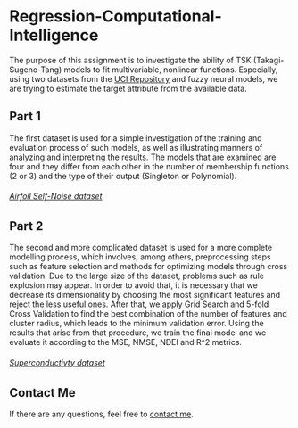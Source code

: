 # Regression-Computational-Intelligence
The purpose of this assignment is to investigate the ability of TSK (Takagi-Sugeno-Tang) models to fit multivariable, nonlinear functions. Especially, using two datasets from the [UCI Repository](https://archive.ics.uci.edu/ml/index.php) and fuzzy neural models, we are trying to estimate the target attribute from the available data.

## Part 1
The first dataset is used for a simple investigation of the training and evaluation process of such models, as well as illustrating manners of analyzing and interpreting the results. The models that are examined are four and they differ from each other in the number of membership functions (2 or 3) and the type of their output (Singleton or Polynomial).

###### [Airfoil Self-Noise dataset](https://archive.ics.uci.edu/ml/datasets/airfoil+self-noise)

## Part 2
The second and more complicated dataset is used for a more complete modelling process, which involves, among others, preprocessing steps such as feature selection and methods for optimizing models through cross validation. Due to the large size of the dataset, problems such as rule explosion may appear. In order to avoid that, it is necessary that we decrease its dimensionality by choosing the most significant features and reject the less useful ones. After that, we apply Grid Search and 5-fold Cross Validation to find the best combination of the number of features and cluster radius, which leads to the minimum validation error. Using the results that arise from that procedure, we train the final model and we evaluate it according to the MSE, NMSE, NDEI and R^2 metrics.

###### [Superconductivty dataset](https://archive.ics.uci.edu/ml/datasets/Superconductivty+Data)

## Contact Me
If there are any questions, feel free to [contact me](mailto:thomi199822@gmail.com?subject=[GitHub]%20Source%20Han%20Sans). 
